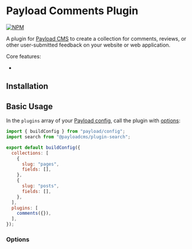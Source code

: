 # Payload Comments Plugin

[![NPM]()]()

A plugin for [Payload CMS](https://github.com/payloadcms/payload) to create a collection for comments, reviews, or other user-submitted feedback on your website or web application.

Core features:

- 

## Installation

## Basic Usage

In the `plugins` array of your [Payload config](https://payloadcms.com/docs/configuration/overview), call the plugin with [options](#options):

```js
import { buildConfig } from "payload/config";
import search from "@payloadcms/plugin-search";

export default buildConfig({
  collections: [
    {
      slug: "pages",
      fields: [],
    },
    {
      slug: "posts",
      fields: [],
    },
  ],
  plugins: [
    comments({}),
  ],
});
```

### Options



